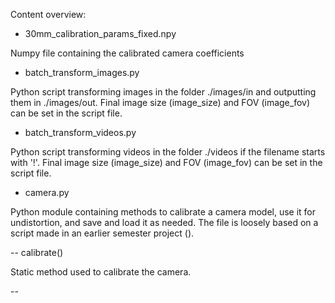 Content overview:

- 30mm_calibration_params_fixed.npy

Numpy file containing the calibrated camera coefficients

- batch_transform_images.py

Python script transforming images in the folder ./images/in and outputting them in ./images/out.
Final image size (image_size) and FOV (image_fov) can be set in the script file.


- batch_transform_videos.py

Python script transforming videos in the folder ./videos if the filename starts with '!'.
Final image size (image_size) and FOV (image_fov) can be set in the script file.


- camera.py

Python module containing methods to calibrate a camera model, use it for undistortion, and save and load it as needed. The file is loosely based on a script made in an earlier semester project ().

-- calibrate()

Static method used to calibrate the camera.

-- 